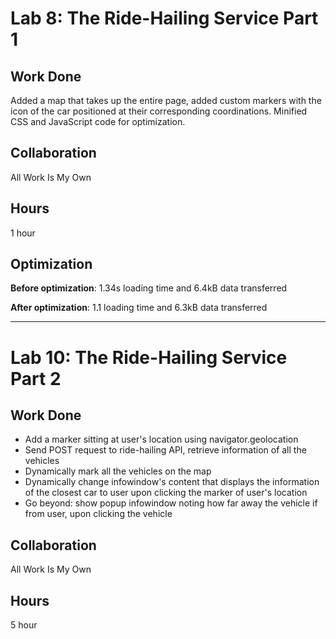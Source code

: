# Lab 8: The Ride-Hailing Service Part 1

## Work Done
Added a map that takes up the entire page, added custom markers with the icon of the car positioned at their corresponding coordinations. Minified CSS and JavaScript code for optimization.

## Collaboration
All Work Is My Own

## Hours
1 hour

## Optimization

**Before optimization**: 1.34s loading time and 6.4kB data transferred

**After optimization**: 1.1 loading time and 6.3kB data transferred

---

# Lab 10: The Ride-Hailing Service Part 2

## Work Done
- Add a marker sitting at user's location using navigator.geolocation
- Send POST request to ride-hailing API, retrieve information of all the vehicles
- Dynamically mark all the vehicles on the map
- Dynamically change infowindow's content that displays the information of the closest car to user upon clicking the marker of user's location
- Go beyond: show popup infowindow noting how far away the vehicle if from user, upon clicking the vehicle

## Collaboration
All Work Is My Own

## Hours
5 hour